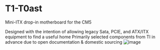 # T1-T0ast
Mini-ITX drop-in motherboard for the CM5

Designed with the intention of allowing legacy Sata, PCIE, and ATX/ITX equipment to find a useful home
Primarily selected components from TI in advance due to open documentation & domestic sourcing
![image](https://github.com/user-attachments/assets/71bdceb7-22a3-4bcb-8a7f-4ab617b76dc8)
